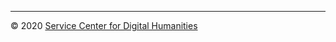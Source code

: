 ---

&copy; 2020 [Service Center for Digital Humanities][mail]

[mail]: mailto:scdh@uni-muenster.de
